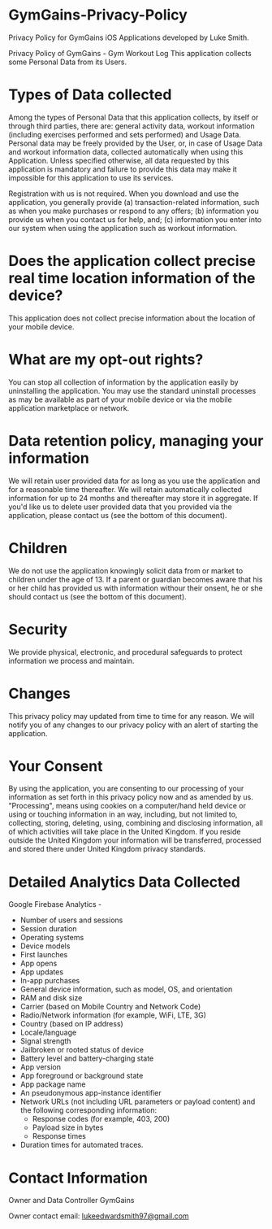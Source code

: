# GymGains-Privacy-Policy
Privacy Policy for GymGains iOS Applications developed by Luke Smith.

Privacy Policy of GymGains - Gym Workout Log
This application collects some Personal Data from its Users.

# Types of Data collected
Among the types of Personal Data that this application collects, by itself or through third parties, there are: general activity data, workout information (including exercises performed and sets performed) and Usage Data. Personal data may be freely provided by the User, or, in case of Usage Data and workout information data, collected automatically when using this Application. Unless specified otherwise, all data requested by this application is mandatory and failure to provide this data may make it impossible for this application to use its services.

Registration with us is not required. When you download and use the application, you generally provide (a) transaction-related information, such as when you make purchases or respond to any offers; (b) information you provide us when you contact us for help, and; (c) information you enter into our system when using the application such as workout information.

# Does the application collect precise real time location information of the device?
This application does not collect precise information about the location of your mobile device.

# What are my opt-out rights?
You can stop all collection of information by the application easily by uninstalling the application. You may use the standard uninstall processes as may be available as part of your mobile device or via the mobile application marketplace or network.

# Data retention policy, managing your information
We will retain user provided data for as long as you use the application and for a reasonable time thereafter. We will retain automatically collected information for up to 24 months and thereafter may store it in aggregate. If you'd like us to delete user provided data that you provided via the application, please contact us (see the bottom of this document).

# Children
We do not use the application knowingly solicit data from or market to children under the age of 13. If a parent or guardian becomes aware that his or her child has provided us with information withour their onsent, he or she should contact us (see the bottom of this document).

# Security
We provide physical, electronic, and procedural safeguards to protect information we process and maintain.

# Changes
This privacy policy may updated from time to time for any reason. We will notify you of any changes to our privacy policy with an alert of starting the application.

# Your Consent
By using the application, you are consenting to our processing of your information as set forth in this privacy policy now and as amended by us. "Processing", means using cookies on a computer/hand held device or using or touching information in an way, including, but not limited to, collecting, storing, deleting, using, combining and disclosing information, all of which activities will take place in the United Kingdom. If you reside outside the United Kingdom your information will be transferred, processed and stored there under United Kingdom privacy standards.

# Detailed Analytics Data Collected
Google Firebase Analytics -

* Number of users and sessions
* Session duration
* Operating systems
* Device models
* First launches
* App opens
* App updates
* In-app purchases
* General device information, such as model, OS, and orientation
* RAM and disk size
* Carrier (based on Mobile Country and Network Code)
* Radio/Network information (for example, WiFi, LTE, 3G)
* Country (based on IP address)
* Locale/language
* Signal strength
* Jailbroken or rooted status of device
* Battery level and battery-charging state
* App version
* App foreground or background state
* App package name
* An pseudonymous app-instance identifier
* Network URLs (not including URL parameters or payload content) and the following corresponding information:
    * Response codes (for example, 403, 200)
    * Payload size in bytes
    * Response times
* Duration times for automated traces.

# Contact Information
Owner and Data Controller
GymGains

Owner contact email: lukeedwardsmith97@gmail.com

